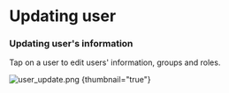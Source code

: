 # Updating user

### Updating user's information
Tap on a user to edit users' information, groups and roles.

![user_update.png](user_update.png) {thumbnail="true"}